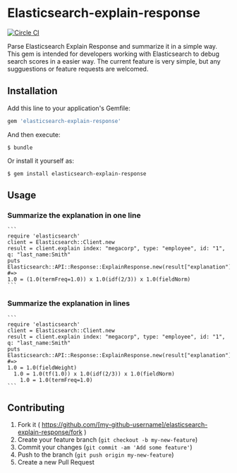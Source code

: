 # Elasticsearch-explain-response

[![Circle CI](https://circleci.com/gh/tomoya55/elasticsearch-explain-response/tree/master.svg?style=svg)](https://circleci.com/gh/tomoya55/elasticsearch-explain-response/tree/master)

Parse Elasticsearch Explain Response and summarize it in a simple way.
This gem is intended for developers working with Elasticsearch to debug search scores
in a easier way.
The current feature is very simple, but any sugguestions or feature requests are welcomed.

## Installation

Add this line to your application's Gemfile:

```ruby
gem 'elasticsearch-explain-response'
```

And then execute:

    $ bundle

Or install it yourself as:

    $ gem install elasticsearch-explain-response

## Usage

### Summarize the explanation in one line

    ```
    require 'elasticsearch'
    client = Elasticsearch::Client.new
    result = client.explain index: "megacorp", type: "employee", id: "1", q: "last_name:Smith"
    puts Elasticsearch::API::Response::ExplainResponse.new(result["explanation"]).render_in_line
    #=>
    1.0 = (1.0(termFreq=1.0)) x 1.0(idf(2/3)) x 1.0(fieldNorm)
    ```

### Summarize the explanation in lines

    ```
    require 'elasticsearch'
    client = Elasticsearch::Client.new
    result = client.explain index: "megacorp", type: "employee", id: "1", q: "last_name:Smith"
    puts Elasticsearch::API::Response::ExplainResponse.new(result["explanation"]).render
    #=>
    1.0 = 1.0(fieldWeight)
      1.0 = 1.0(tf(1.0)) x 1.0(idf(2/3)) x 1.0(fieldNorm)
        1.0 = 1.0(termFreq=1.0)
    ```

## Contributing

1. Fork it ( https://github.com/[my-github-username]/elasticsearch-explain-response/fork )
2. Create your feature branch (`git checkout -b my-new-feature`)
3. Commit your changes (`git commit -am 'Add some feature'`)
4. Push to the branch (`git push origin my-new-feature`)
5. Create a new Pull Request
